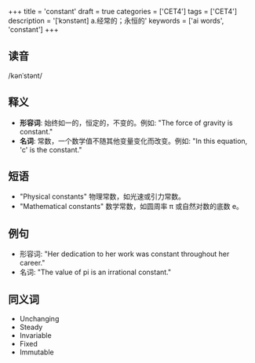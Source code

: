 +++
title = 'constant'
draft = true
categories = ['CET4']
tags = ['CET4']
description = '[ˈkɔnstənt] a.经常的；永恒的'
keywords = ['ai words', 'constant']
+++

## 读音
/kənˈstənt/

## 释义
- **形容词**: 始终如一的，恒定的，不变的。例如: "The force of gravity is constant."
- **名词**: 常数，一个数学值不随其他变量变化而改变。例如: "In this equation, 'c' is the constant."

## 短语
- "Physical constants" 物理常数，如光速或引力常数。
- "Mathematical constants" 数学常数，如圆周率 π 或自然对数的底数 e。

## 例句
- 形容词: "Her dedication to her work was constant throughout her career."
- 名词: "The value of pi is an irrational constant."

## 同义词
- Unchanging
- Steady
- Invariable
- Fixed
- Immutable

